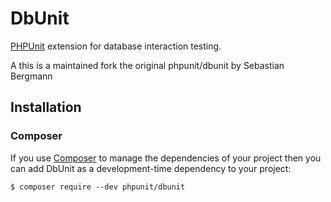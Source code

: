 # DbUnit

[PHPUnit](https://phpunit.de/) extension for database interaction testing.

A this is a maintained fork the original phpunit/dbunit by Sebastian Bergmann

## Installation

### Composer

If you use [Composer](https://getcomposer.org/) to manage the dependencies of your project then you can add DbUnit as a development-time dependency to your project:

```
$ composer require --dev phpunit/dbunit
```